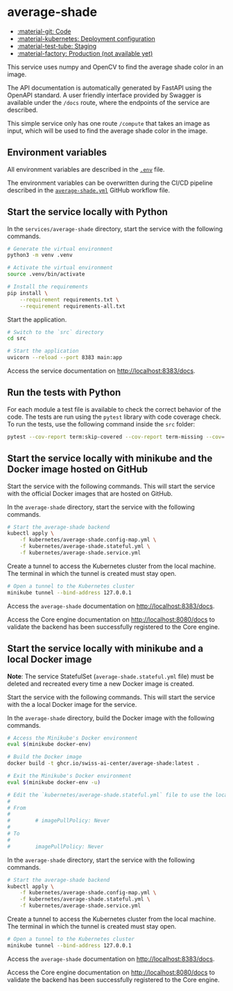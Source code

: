 # average-shade

- [:material-git: Code](https://github.com/swiss-ai-center/average-shade-service)
- [:material-kubernetes: Deployment configuration](https://github.com/swiss-ai-center/average-shade-service/tree/main/kubernetes)
- [:material-test-tube: Staging](https://average-shade-swiss-ai-center.kube.isc.heia-fr.ch/docs)
- [:material-factory: Production (not available yet)](https://average-shade.swiss-ai-center.ch/docs)

This service uses numpy and OpenCV to find the average shade color in an image.

The API documentation is automatically generated by FastAPI using the OpenAPI
standard. A user friendly interface provided by Swagger is available under the
`/docs` route, where the endpoints of the service are described.

This simple service only has one route `/compute` that takes an image as input,
which will be used to find the average shade color in the image.

## Environment variables

All environment variables are described in the
[`.env`](https://github.com/swiss-ai-center/core-engine/blob/main/services/average-shade/.env)
file.

The environment variables can be overwritten during the CI/CD pipeline described
in the
[`average-shade.yml`](https://github.com/swiss-ai-center/core-engine/blob/main/.github/workflows/average-shade.yml)
GitHub workflow file.

## Start the service locally with Python

In the `services/average-shade` directory, start the service with the following
commands.

```sh
# Generate the virtual environment
python3 -m venv .venv

# Activate the virtual environment
source .venv/bin/activate

# Install the requirements
pip install \
    --requirement requirements.txt \
    --requirement requirements-all.txt
```

Start the application.

```sh
# Switch to the `src` directory
cd src

# Start the application
uvicorn --reload --port 8383 main:app
```

Access the service documentation on <http://localhost:8383/docs>.

## Run the tests with Python

For each module a test file is available to check the correct behavior of the
code. The tests are run using the `pytest` library with code coverage check. To
run the tests, use the following command inside the `src` folder:

```sh
pytest --cov-report term:skip-covered --cov-report term-missing --cov=. -s --cov-config=.coveragerc
```

## Start the service locally with minikube and the Docker image hosted on GitHub

Start the service with the following commands. This will start the service with
the official Docker images that are hosted on GitHub.

In the `average-shade` directory, start the service with the following commands.

```sh
# Start the average-shade backend
kubectl apply \
    -f kubernetes/average-shade.config-map.yml \
    -f kubernetes/average-shade.stateful.yml \
    -f kubernetes/average-shade.service.yml
```

Create a tunnel to access the Kubernetes cluster from the local machine. The
terminal in which the tunnel is created must stay open.

```sh
# Open a tunnel to the Kubernetes cluster
minikube tunnel --bind-address 127.0.0.1
```

Access the `average-shade` documentation on <http://localhost:8383/docs>.

Access the Core engine documentation on <http://localhost:8080/docs> to validate
the backend has been successfully registered to the Core engine.

## Start the service locally with minikube and a local Docker image

**Note**: The service StatefulSet (`average-shade.stateful.yml` file) must be
deleted and recreated every time a new Docker image is created.

Start the service with the following commands. This will start the service with
the a local Docker image for the service.

In the `average-shade` directory, build the Docker image with the following
commands.

```sh
# Access the Minikube's Docker environment
eval $(minikube docker-env)

# Build the Docker image
docker build -t ghcr.io/swiss-ai-center/average-shade:latest .

# Exit the Minikube's Docker environment
eval $(minikube docker-env -u)

# Edit the `kubernetes/average-shade.stateful.yml` file to use the local image by uncommented the line `imagePullPolicy`
#
# From
#
#        # imagePullPolicy: Never
#
# To
#
#        imagePullPolicy: Never
```

In the `average-shade` directory, start the service with the following commands.

```sh
# Start the average-shade backend
kubectl apply \
    -f kubernetes/average-shade.config-map.yml \
    -f kubernetes/average-shade.stateful.yml \
    -f kubernetes/average-shade.service.yml
```

Create a tunnel to access the Kubernetes cluster from the local machine. The
terminal in which the tunnel is created must stay open.

```sh
# Open a tunnel to the Kubernetes cluster
minikube tunnel --bind-address 127.0.0.1
```

Access the `average-shade` documentation on <http://localhost:8383/docs>.

Access the Core engine documentation on <http://localhost:8080/docs> to validate
the backend has been successfully registered to the Core engine.

